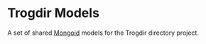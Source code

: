 Trogdir Models
==============
A set of shared [Mongoid](http://mongoid.org) models for the Trogdir directory project.